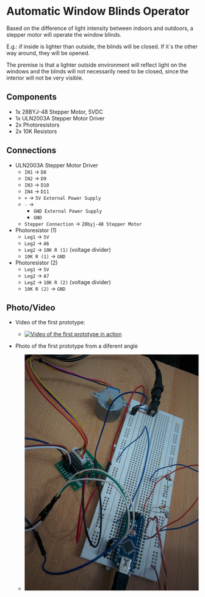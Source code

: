 # Automatic Window Blinds Operator

Based on the difference of light intensity between indoors and outdoors, a stepper motor will operate the window blinds.

E.g.: if inside is lighter than outside, the blinds will be closed. If it`s the other way around, they will be opened.

The premise is that a lighter outside environment will reflect light on the windows and the blinds will not necessarily need to be closed, since the interior will not be very visible.

## Components

* 1x 28BYJ-48 Stepper Motor, 5VDC
* 1x ULN2003A Stepper Motor Driver
* 2x Photoresistors
* 2x 10K Resistors

## Connections

* ULN2003A Stepper Motor Driver
  * `IN1` -> `D8`
  * `IN2` -> `D9`
  * `IN3` -> `D10`
  * `IN4` -> `D11`
  * `+` -> `5V External Power Supply`
  * `-` ->
    * `GND External Power Supply`
    * `GND`
  * `Stepper Connection` -> `28byj-48 Stepper Motor`
* Photoresistor (1)
  * `Leg1` -> `5V`
  * `Leg2` -> `A6`
  * `Leg2` -> `10K R (1)` (voltage divider)
  * `10K R (1)` -> `GND`
* Photoresistor (2)
  * `Leg1` -> `5V`
  * `Leg2` -> `A7`
  * `Leg2` -> `10K R (2)` (voltage divider)
  * `10K R (2)` -> `GND`

## Photo/Video

* Video of the first prototype:
  * [![Video of the first prototype in action](https://img.youtube.com/vi/_c5N-cENiqY/0.jpg)](https://www.youtube.com/watch?v=_c5N-cENiqY)

* Photo of the first prototype from a diferent angle
  * [![Photo of the first prototype from a diferent angle](photo_prototype.jpg)](photo_prototype.jpg)




